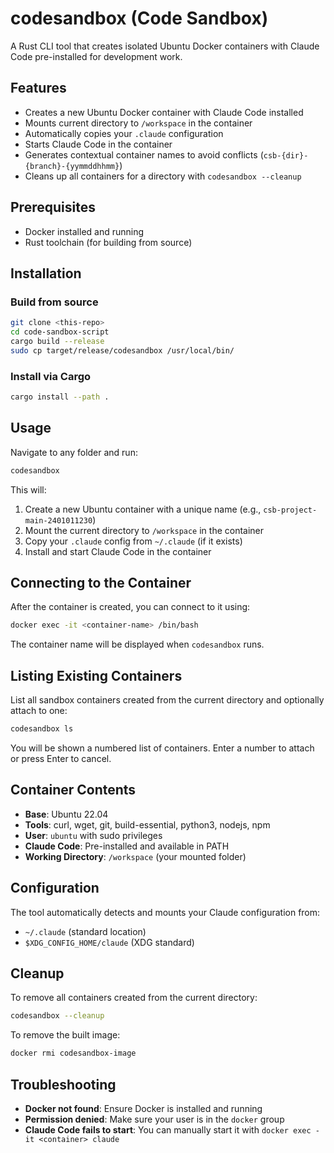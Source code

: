 # codesandbox (Code Sandbox)

A Rust CLI tool that creates isolated Ubuntu Docker containers with Claude Code pre-installed for development work.

## Features

-   Creates a new Ubuntu Docker container with Claude Code installed
-   Mounts current directory to `/workspace` in the container
-   Automatically copies your `.claude` configuration
-   Starts Claude Code in the container
-   Generates contextual container names to avoid conflicts (`csb-{dir}-{branch}-{yymmddhhmm}`)
-   Cleans up all containers for a directory with `codesandbox --cleanup`

## Prerequisites

-   Docker installed and running
-   Rust toolchain (for building from source)

## Installation

### Build from source

```bash
git clone <this-repo>
cd code-sandbox-script
cargo build --release
sudo cp target/release/codesandbox /usr/local/bin/
```

### Install via Cargo

```bash
cargo install --path .
```

## Usage

Navigate to any folder and run:

```bash
codesandbox
```

This will:

1. Create a new Ubuntu container with a unique name (e.g., `csb-project-main-2401011230`)
2. Mount the current directory to `/workspace` in the container
3. Copy your `.claude` config from `~/.claude` (if it exists)
4. Install and start Claude Code in the container

## Connecting to the Container

After the container is created, you can connect to it using:

```bash
docker exec -it <container-name> /bin/bash
```

The container name will be displayed when `codesandbox` runs.

## Listing Existing Containers

List all sandbox containers created from the current directory and optionally attach to one:

```bash
codesandbox ls
```

You will be shown a numbered list of containers. Enter a number to attach or press Enter to cancel.

## Container Contents

-   **Base**: Ubuntu 22.04
-   **Tools**: curl, wget, git, build-essential, python3, nodejs, npm
-   **User**: `ubuntu` with sudo privileges
-   **Claude Code**: Pre-installed and available in PATH
-   **Working Directory**: `/workspace` (your mounted folder)

## Configuration

The tool automatically detects and mounts your Claude configuration from:

-   `~/.claude` (standard location)
-   `$XDG_CONFIG_HOME/claude` (XDG standard)

## Cleanup

To remove all containers created from the current directory:

```bash
codesandbox --cleanup
```

To remove the built image:

```bash
docker rmi codesandbox-image
```

## Troubleshooting

-   **Docker not found**: Ensure Docker is installed and running
-   **Permission denied**: Make sure your user is in the `docker` group
-   **Claude Code fails to start**: You can manually start it with `docker exec -it <container> claude`
